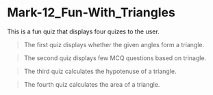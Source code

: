 # Mark-12_Fun-With_Triangles


This is a fun quiz that displays four quizes to the user.
> The first quiz displays whether the given angles form a triangle.

> The second quiz displays few MCQ questions based on trinagle.

> The third quiz calculates the hypotenuse of a triangle.

> The fourth quiz calculates the area of a triangle.
